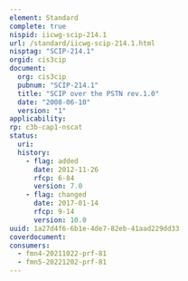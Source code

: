 ```yaml
---
element: Standard
complete: true
nispid: iicwg-scip-214.1
url: /standard/iicwg-scip-214.1.html
nisptag: "SCIP-214.1"
orgid: cis3cip
document:
  org: cis3cip
  pubnum: "SCIP-214.1"
  title: "SCIP over the PSTN rev.1.0"
  date: "2008-06-10"
  version: "1"
applicability:
rp: c3b-cap1-nscat
status:
  uri: 
  history: 
    - flag: added
      date: 2012-11-26
      rfcp: 6-84
      version: 7.0
    - flag: changed
      date: 2017-01-14
      rfcp: 9-14
      version: 10.0
uuid: 1a27d4f6-6b1e-4de7-82eb-41aad229dd33
coverdocument:
consumers:
  - fmn4-20211022-prf-81
  - fmn5-20221202-prf-81
---
```

